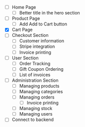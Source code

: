 -   [ ] Home Page
    -   [ ] Better title in the hero section
-   [ ] Product Page
    -   [ ] Add Add to Cart button
-   [x] Cart Page
-   [ ] Checkout Section
    -   [ ] Customer information
    -   [ ] Stripe integration
    -   [ ] Invoice printing
-   [ ] User Section
    -   [ ] Order Tracking
    -   [ ] Gift Coupon Ordering
    -   [ ] List of invoices
-   [ ] Administration Section
    -   [ ] Managing products
    -   [ ] Managing categories
    -   [ ] Managing orders
        -   [ ] Invoice printing
    -   [ ] Managing stock
    -   [ ] Managing users
-   [ ] Connect to backend
